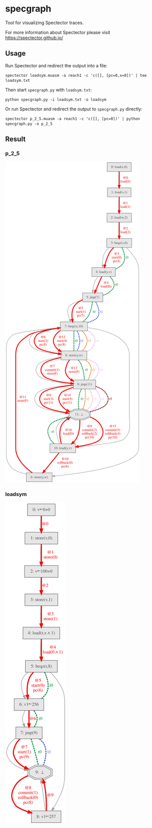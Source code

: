 # specgraph
Tool for visualizing Spectector traces.

For more information about Spectector please visit https://spectector.github.io/

## Usage

Run Spectector and redirect the output into a file:

```
spectector loadsym.muasm -a reach1 -c 'c([], [pc=0,x=0])' | tee loadsym.txt
```

Then start `specgraph.py` with `loadsym.txt`:

```
python specgraph.py -i loadsym.txt -o loadsym
```

Or run Spectector and redirect the output to `specgraph.py` directly:

```
spectector p_2_5.muasm -a reach1 -c 'c([], [pc=0])' | python specgraph.py -o p_2_5
```

## Result

### p_2_5

![loadsym](doc/p_2_5.svg)

### loadsym

![loadsym](doc/loadsym.svg)
